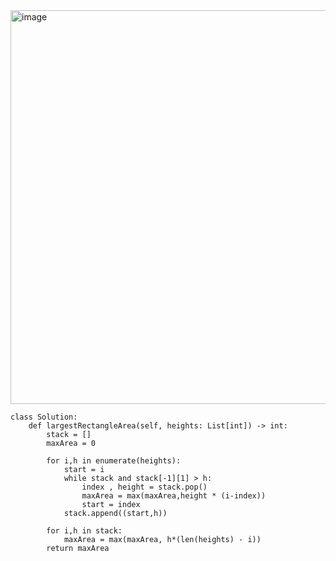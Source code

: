 <img width="914" height="630" alt="image" src="https://github.com/user-attachments/assets/be1be713-b636-443c-8b71-3412ecf58101" />

```
class Solution:
    def largestRectangleArea(self, heights: List[int]) -> int:
        stack = []
        maxArea = 0

        for i,h in enumerate(heights):
            start = i
            while stack and stack[-1][1] > h:
                index , height = stack.pop()
                maxArea = max(maxArea,height * (i-index))
                start = index
            stack.append((start,h))

        for i,h in stack:
            maxArea = max(maxArea, h*(len(heights) - i))
        return maxArea
```
